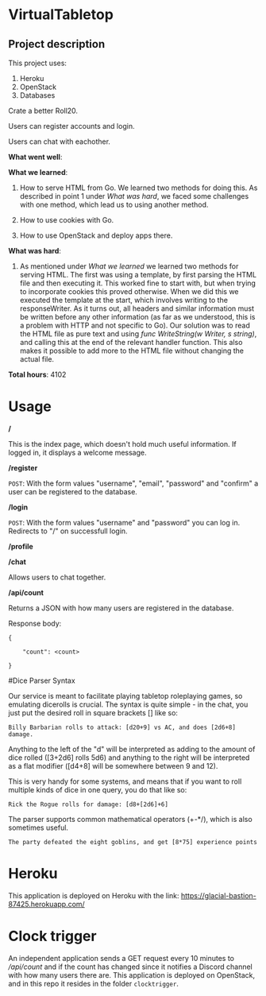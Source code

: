 # VirtualTabletop
## Project description

This project uses:
1. Heroku
2. OpenStack
3. Databases

Crate a better Roll20.

Users can register accounts and login.

Users can chat with eachother.


**What went well**:


**What we learned**:
1. How to serve HTML from Go. We learned two methods for doing this. As described in point 1 under *What was hard*, we faced some challenges with one method, which lead us to using another method.

2. How to use cookies with Go.

3. How to use OpenStack and deploy apps there.


**What was hard**:
1. As mentioned under *What we learned* we learned two methods for serving HTML. The first was using a template, by first parsing the HTML file and then executing it. This worked fine to start with, but when trying to incorporate cookies this proved otherwise. When we did this we executed the template at the start, which involves writing to the responseWriter. As it turns out, all headers and similar information must be written before any other information (as far as we understood, this is a problem with HTTP and not specific to Go). Our solution was to read the HTML file as pure text and using *func WriteString(w Writer, s string)*, and calling this at the end of the relevant handler function. This also makes it possible to add more to the HTML file without changing the actual file.


**Total hours**:
4102


# Usage
**/**

This is the index page, which doesn't hold much useful information. If logged in, it displays a welcome message.

**/register**

```POST```: With the form values "username", "email", "password" and "confirm" a user can be registered to the database.

**/login**

```POST```: With the form values "username" and "password" you can log in. Redirects to "/" on successfull login.


**/profile**



**/chat**

Allows users to chat together.


**/api/count**

Returns a JSON with how many users are registered in the database.

Response body:


```
{

    "count": <count>
    
}
```

#Dice Parser Syntax

Our service is meant to facilitate playing tabletop roleplaying games, so emulating dicerolls is crucial. The syntax is quite simple - in the chat, you just put the desired roll in square brackets [] like so:

```
Billy Barbarian rolls to attack: [d20+9] vs AC, and does [2d6+8] damage.
```


Anything to the left of the "d" will be interpreted as adding to the amount of dice rolled ([3+2d6] rolls 5d6) and anything to the right will be interpreted as a flat modifier ([d4+8] will be somewhere between 9 and 12).

This is very handy for some systems, and means that if you want to roll multiple kinds of dice in one query, you do that like so:

```
Rick the Rogue rolls for damage: [d8+[2d6]+6]
```

The parser supports common mathematical operators (+-*/), which is also sometimes useful.

```
The party defeated the eight goblins, and get [8*75] experience points
```


# Heroku
This application is deployed on Heroku with the link: https://glacial-bastion-87425.herokuapp.com/


# Clock trigger

An independent application sends a GET request every 10 minutes to */api/count* and if the count has changed since it notifies a Discord channel with how many users there are. This application is deployed on OpenStack, and in this repo it resides in the folder ```clocktrigger```.
